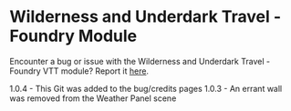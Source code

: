 # Wilderness and Underdark Travel - Foundry Module
Encounter a bug or issue with the Wilderness and Underdark Travel - Foundry VTT module? Report it [here](https://github.com/xthesaintx/travelguides/issues).

1.0.4 - This Git was added to the bug/credits pages
1.0.3 - An errant wall was removed from the Weather Panel scene
